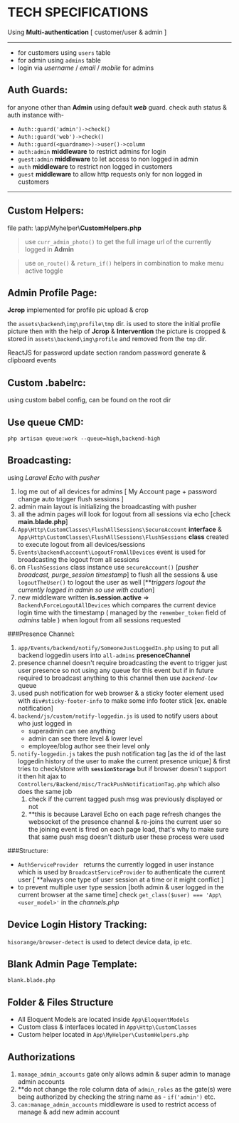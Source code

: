 # TECH SPECIFICATIONS #

Using **Multi-authentication** [ customer/user & admin ]

----------
- for  customers using `users` table
- for admin using `admins` table
- login via *username* / *email* / *mobile* for admins

## Auth Guards: ##
for anyone other than **Admin** using default ***web*** guard.
check auth status & auth instance with-



- `Auth::guard('admin')->check()` 
- `Auth::guard('web')->check()`
- `Auth::guard(<guardname>)->user()->column`
- `auth:admin` **middleware** to restrict admins for login
- `guest:admin` **middleware** to let access to non logged in admin
- `auth` **middleware** to restrict non logged in customers
- `guest` **middleware** to allow http requests only for non logged in customers



----------



## Custom Helpers: ##

file path: \app\Myhelper\\**CustomHelpers.php**

> use `curr_admin_photo()` to get the full image url of the currently logged in **Admin**


> use `on_route()` & `return_if()` helpers in combination to make menu active toggle



## Admin Profile Page: ##

**Jcrop** implemented for profile pic upload & crop <br>

the `assets\backend\img\profile\tmp` dir. is used to store the initial profile picture then with the help of **Jcrop** & **Intervention** the picture is cropped & stored in `assets\backend\img\profile` and removed from the `tmp` dir.

ReactJS for password update section random password generate & clipboard events

## Custom .babelrc: ##

using custom babel config, can be found on the root dir

## Use queue CMD: ##

    php artisan queue:work --queue=high,backend-high

## Broadcasting: ##

using *Laravel Echo* with *pusher* <br>

1. log me out of all devices for admins [ My Account page + password change auto trigger flush sessions ]
2. admin main layout is initializing the broadcasting with pusher
3. all the admin pages will look for logout from all sessions via echo [check **main.blade.php**]
4. `App\Http\CustomClasses\FlushAllSessions\SecureAccount` **interface** & `App\Http\CustomClasses\FlushAllSessions\FlushSessions` **class** created to execute logout from all devices/sessions
5. `Events\backend\account\LogoutFromAllDevices` event is used for broadcasting the logout from all sessions
6. on `FlushSessions` class instance use `secureAccount()` [*pusher broadcast, purge_session timestamp*] to flush all the sessions & use `logoutTheUser()` to logout the user as well [***triggers logout the currently logged in admin so use with caution*]
7. new middleware written **is.session.active** => `Backend\ForceLogoutAllDevices` which compares the current device login time with the timestamp ( managed by the `remember_token` field of *admins* table ) when logout from all sessions requested

###Presence Channel:
1. `app/Events/backend/notify/SomeoneJustLoggedIn.php` using to put all backend loggedin users into `all-admins` **presenceChannel**
2. presence channel doesn't require broadcasting the event to trigger just user presence so not using any queue for this event but if in future required to broadcast anything to this channel then use *`backend-low`* queue
3. used push notification for web browser & a sticky footer element used with `div#sticky-footer-info` to make some info footer stick [ex. enable notification] 
4. `backend/js/custom/notify-loggedin.js` is used to notify users about who just logged in 
	- superadmin can see anything
	- admin can see there level & lower level
	- employee/blog author see their level only
5. `notify-loggedin.js` takes the push notification tag [as the id of the last loggedin history of the user to make the current presence unique] & first tries to check/store with **`sessionStorage`** but if browser doesn't support it then hit ajax to `Controllers/Backend/misc/TrackPushNotificationTag.php` which also does the same job
	1. check if the current tagged push msg was previously displayed or not
	2. **this is because Laravel Echo on each page refresh changes the websocket of the presence channel & re-joins the current user so the joining event is fired on each page load, that's why to make sure that same push msg doesn't disturb user these process were used

###Structure:
- `AuthServiceProvider ` returns the currently logged in user instance which is used by `BroadcastServiceProvider` to authenticate the current user [ **always one type of user session at a time or it might conflict ]
- to prevent multiple user type session [both admin & user logged in the current browser at the same time] check `get_class($user) === 'App\<user_model>'` in the *channels.php*

## Device Login History Tracking: ##
`hisorange/browser-detect` is used to detect device data, ip etc.


## Blank Admin Page Template: ##
    blank.blade.php

## Folder & Files Structure ##

- All Eloquent Models are located inside `App\EloquentModels`
- Custom class & interfaces located in `App\Http\CustomClasses`
- Custom helper located in `App\MyHelper\CustomHelpers.php`

## Authorizations ##

1. `manage_admin_accounts` gate only allows admin & super admin to manage admin accounts
2. **do not change the role column data of `admin_roles` as the gate(s) were being authorized by checking the string name as - `if('admin')` etc.
3. `can:manage_admin_accounts` middleware is used to restrict access of manage & add new admin account 